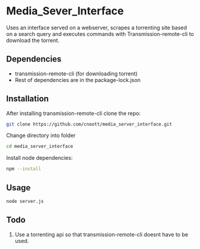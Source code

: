 # Media_Sever_Interface

Uses an interface served on a webserver, scrapes a torrenting site based on a search query and executes commands with Transmission-remote-cli to download the torrent. 

## Dependencies

* transmission-remote-cli (for downloading torrent)
* Rest of dependencies are in the package-lock.json


## Installation

After installing transmission-remote-cli clone the repo:

```bash
git clone https://github.com/cnoott/media_server_interface.git
```
Change directory into folder
```bash
cd media_server_interface
```

Install node dependencies:
```bash
npm --install
```
## Usage
```bash
node server.js
```

## Todo
1. Use a torrenting api so that transmission-remote-cli doesnt have to be used.


